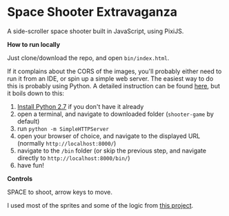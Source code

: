 # Space Shooter Extravaganza #

A side-scroller space shooter built in JavaScript, using PixiJS.

**How to run locally**

Just clone/download the repo, and open `bin/index.html`.

If it complains about the CORS of the images, you'll probably either need to run it from an IDE, or spin 
up a simple web server. The easiest way to do this is probably using Python. A detailed instruction can be found 
[here](http://duspviz.mit.edu/tutorials/localhost-servers/#python-simple-server), but it boils down to this:

1. [Install Python 2.7](https://www.python.org/downloads/) if you don't have it already
2. open a terminal, and navigate to downloaded folder (`shooter-game` by default)
3. run `python -m SimpleHTTPServer`
4. open your browser of choice, and navigate to the displayed URL (normally `http://localhost:8000/`)
5. navigate to the `/bin` folder (or skip the previous step, and navigate directly to `http://localhost:8000/bin/`)
6. have fun!
   
**Controls**
 
SPACE to shoot, arrow keys to move.

I used most of the sprites and some of the logic from [this project](https://github.com/Karzam/Spaceship_Tutorial_Part_1).
